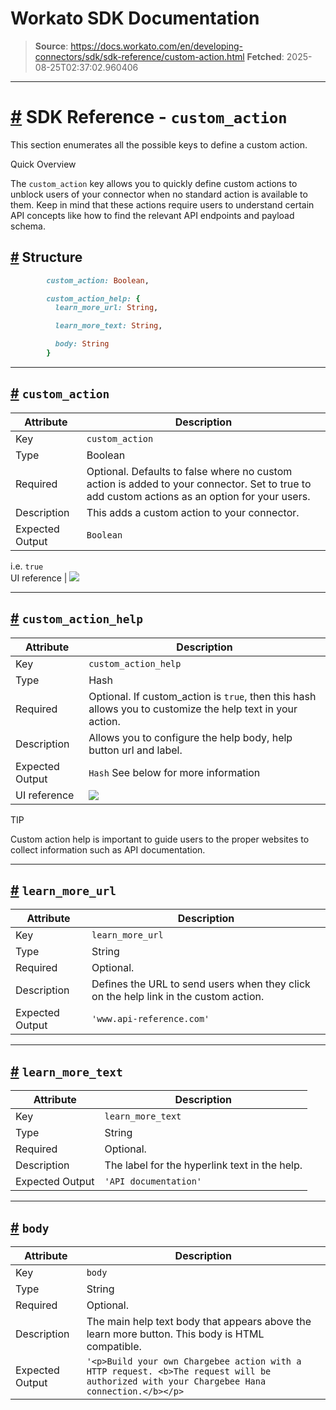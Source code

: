 # Workato SDK Documentation

> **Source**: https://docs.workato.com/en/developing-connectors/sdk/sdk-reference/custom-action.html
> **Fetched**: 2025-08-25T02:37:02.960406

---

# [#](<#sdk-reference-custom-action>) SDK Reference - `custom_action`  

This section enumerates all the possible keys to define a custom action.

Quick Overview

The `custom_action` key allows you to quickly define custom actions to unblock users of your connector when no standard action is available to them. Keep in mind that these actions require users to understand certain API concepts like how to find the relevant API endpoints and payload schema.

## [#](<#structure>) Structure
```ruby
        custom_action: Boolean,

        custom_action_help: {
          learn_more_url: String,

          learn_more_text: String,

          body: String
        }
```

* * *

## [#](<#custom-action>) `custom_action`

Attribute | Description  
---|---  
Key | `custom_action`  
Type | Boolean  
Required | Optional. Defaults to false where no custom action is added to your connector. Set to true to add custom actions as an option for your users.  
Description | This adds a custom action to your connector.  
Expected Output | `Boolean`   
i.e. `true`  
UI reference | ![](/assets/img/custom_action.981c720d.png)  

* * *

## [#](<#custom-action-help>) `custom_action_help`

Attribute | Description  
---|---  
Key | `custom_action_help`  
Type | Hash  
Required | Optional. If custom_action is `true`, then this hash allows you to customize the help text in your action.  
Description | Allows you to configure the help body, help button url and label.  
Expected Output | `Hash` See below for more information  
UI reference | ![](/assets/img/custom_action_help.125b64ae.png)  

TIP

Custom action help is important to guide users to the proper websites to collect information such as API documentation.

* * *

## [#](<#learn-more-url>) `learn_more_url`

Attribute | Description  
---|---  
Key | `learn_more_url`  
Type | String  
Required | Optional.  
Description | Defines the URL to send users when they click on the help link in the custom action.  
Expected Output | `'www.api-reference.com'`  

* * *

## [#](<#learn-more-text>) `learn_more_text`

Attribute | Description  
---|---  
Key | `learn_more_text`  
Type | String  
Required | Optional.  
Description | The label for the hyperlink text in the help.  
Expected Output | `'API documentation'`  

* * *

## [#](<#body>) `body`

Attribute | Description  
---|---  
Key | `body`  
Type | String  
Required | Optional.  
Description | The main help text body that appears above the learn more button. This body is HTML compatible.  
Expected Output | `'<p>Build your own Chargebee action with a HTTP request. <b>The request will be authorized with your Chargebee Hana connection.</b></p>`
